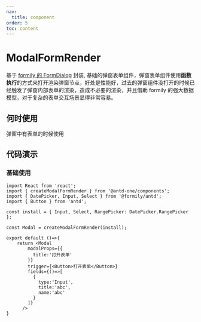 ```yaml
---
nav:
  title: component
order: 5
toc: content
---
```


# ModalFormRender

基于 [formily 的 FormDialog](https://antd.formilyjs.org/zh-CN/components/form-dialog) 封装, 基础的弹窗表单组件，弹窗表单组件使用**函数执行**的方式来打开渲染弹窗节点，好处是性能好，过去的弹窗组件没打开的时候已经触发了弹窗内部表单的渲染，造成不必要的渲染，并且借助 formily 的强大数据模型，对于复杂的表单交互场景显得非常容易。

## 何时使用

弹窗中有表单的时候使用

## 代码演示

### 基础使用

```tsx
import React from 'react';
import { createModalFormRender } from '@antd-one/components';
import { DatePicker, Input, Select } from '@formily/antd';
import { Button } from 'antd';

const install = { Input, Select, RangePicker: DatePicker.RangePicker };

const Modal = createModalFormRender(install);

export default ()=>{
    return <Modal
        modalProps={{
          title:'打开表单'
        }}
        trigger={<Button>打开表单</Button>}
        fields={()=>[
          {
            type:'Input',
            title:'abc',
            name:'abc'
          }
        ]}
      />
}

```

